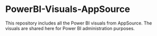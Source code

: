 # PowerBI-Visuals-AppSource
This repository includes all the Power BI visuals from AppSource. The visuals are shared here for Power BI administration purposes.
